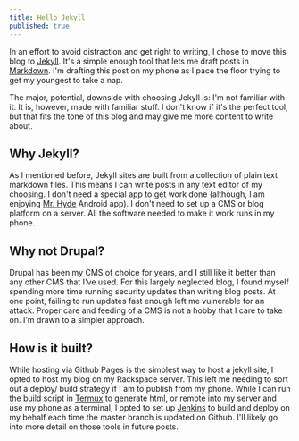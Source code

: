 ```yaml
---
title: Hello Jekyll
published: true
---
```

In an effort to avoid distraction and get right to writing, I chose to move this blog to [Jekyll](https://jekyllrb.com/). It's a simple enough tool that lets me draft posts in [Markdown](https://daringfireball.net/projects/markdown/). I'm drafting this post on my phone as I pace the floor trying to get my youngest to take a nap.

The major, potential, downside with choosing Jekyll is: I'm not familiar with it.
It is, however, made with familiar stuff. I don't know if it's the perfect tool, 
but that fits the tone of this blog and may give me more content to write about.

## Why Jekyll?

As I mentioned before, Jekyll sites are built from a collection of plain text
markdown files. This means I can write posts in any text editor of my choosing.
I don't need a special app to get work done (although, I am enjoying [Mr. Hyde](https://play.google.com/store/apps/details?id=org.faudroids.mrhyde) Android app).
I don't need to set up a CMS or blog platform on a server. All the software
needed to make it work runs in my phone.

## Why not Drupal?

Drupal has been my CMS of choice for years, and I still like it better than any
other CMS that I've used. For this largely neglected blog, I found myself
spending more time running security updates than writing blog posts. At one
point, failing to run updates fast enough left me vulnerable for an attack.
Proper care and feeding of a CMS is not a hobby that I care to take on. I'm
drawn to a simpler approach.

## How is it built?

While hosting via Github Pages is the simplest way to host a jekyll site, I opted to host my blog on my Rackspace server. This left me needing to sort out a deploy/ build strategy if I am to publish from my phone. While I can run the build script in [Termux](https://termux.com/) to generate html, or remote into my server and use my phone as a terminal, I opted to set up [Jenkins](https://jenkins.io/) to build and deploy on my behalf each time the master branch is updated on Github. I'll likely go into more detail on those tools in future posts.
